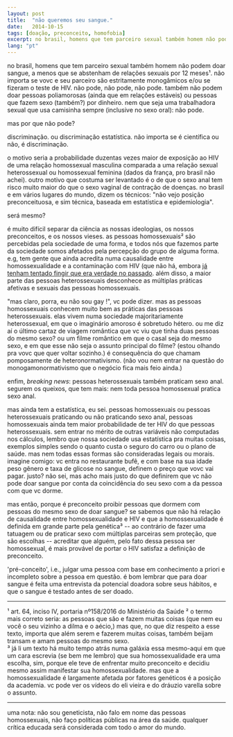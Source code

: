 ```yaml
---
layout: post
title:  "não queremos seu sangue."
date:   2014-10-15
tags: [doação, preconceito, homofobia]
excerpt: no brasil, homens que tem parceiro sexual também homem não podem doar sangue.
lang: "pt"
---
```



no brasil, homens que tem parceiro sexual também homem não podem doar sangue, a menos que se abstenham de relações sexuais por 12 meses¹.  não importa se vovc e seu parceiro são estritamente monogâmicos e/ou se fizeram o teste de HIV.  não pode, não pode, não pode.  também não podem  doar pessoas poliamorosas (ainda que em relações estáveis) ou pessoas que fazem sexo (também?) por dinheiro.  nem que seja uma trabalhadora sexual que usa camisinha sempre (inclusive no sexo oral): não pode.

mas por que não pode?  

discriminação.  ou discriminação estatística.  não importa se é científica ou não, é discriminação.  

o motivo seria a probabilidade duzentas vezes maior de exposição ao HIV de uma relação homossexual masculina comparada a uma relação sexual heterossexual ou homossexual feminina (dados da frança, pro brasil não achei).  outro motivo que costuma ser levantado é o de que o sexo anal tem risco muito maior do que o sexo vaginal de contração de doenças.  no brasil e em vários lugares do mundo, dizem os técnicos: "não vejo posição preconceituosa, e sim técnica, baseada em estatística e epidemiologia".  

será mesmo?  

é muito difícil separar da ciência as nossas ideologias, os nossos preconceitos, e os nossos vieses.  as pessoas homossexuais² são percebidas pela sociedade de uma forma, e todos nós que fazemos parte da sociedade somos afetados pela percepção do grupo de alguma forma.  e.g, tem gente que ainda acredita numa causalidade entre homossexualidade e a contaminação com HIV (que não há, embora [já tenham tentado fingir que era verdade no passado](https://en.wikipedia.org/wiki/Gay-related_immune_deficiency).  além disso, a maior parte das pessoas heterossexuais desconhece as múltiplas práticas afetivas e sexuais das pessoas homossexuais.  

"mas claro, porra, eu não sou gay !", vc pode dizer.  mas as pessoas homossexuais conhecem muito bem as práticas das pessoas heterossexuais.  elas vivem numa sociedade majoritariamente heterossexual, em  que o imaginário amoroso é sobretudo hétero.  ou me diz aí o último cartaz de viagem romântica que vc viu que tinha duas  pessoas do mesmo sexo?  ou um filme romântico em que o casal seja do mesmo sexo, e em que esse não seja o assunto principal do filme?  (estou olhando pra vovc que quer voltar sozinho.)  é consequência do que chamam pomposamente de heteronormativismo.  (não vou nem entrar na questão do monogamonormativismo que o negócio fica mais feio ainda.)  

enfim, _breaking news_:  pessoas heterossexuais também praticam sexo anal.  segurem os queixos, que tem mais:  nem toda pessoa homossexual pratica sexo anal.  

mas ainda tem a estatística, eu sei.  pessoas homossexuais ou pessoas heterossexuais praticando ou não praticando sexo anal, pessoas homossexuais ainda tem maior probabilidade de ter HIV do que pessoas heterossexuais.  sem entrar no mérito de outras variáveis não computadas nos cálculos, lembro que nossa sociedade usa estatística pra muitas coisas, exemplos simples sendo o quanto custa o seguro do carro ou o plano de saúde.  mas nem todas essas formas são consideradas legais ou morais.  imagine comigo: vc entra no restaurante bufê, e com base na sua idade peso gênero e taxa de glicose no sangue, definem o preço que vovc vai pagar.  justo?  não sei, mas acho mais justo do que definirem que vc não pode doar sangue por conta da coincidência do seu sexo com a da pessoa com que vc dorme.  

mas então, porque é preconceito proibir pessoas que dormem com pessoas do mesmo sexo de doar sangue?  se sabemos que não há relação de causalidade entre homossexualidade e HIV e que a homossexualidade é definida em grande parte pela genética³ -- ao contrário de fazer uma tatuagem ou de praticar sexo com múltiplas parceiras sem proteção, que são escolhas -- acreditar que alguém, pelo fato dessa pessoa ser homossexual, é mais provável de portar o HIV satisfaz a definição de preconceito.  

'pré-conceito', i.e., julgar uma pessoa com base em conhecimento a priori e incompleto sobre a pessoa em questão.  é bom lembrar que para doar sangue é feita uma entrevista da potencial doadora sobre seus hábitos, e que o sangue é testado antes de ser doado.


___


¹ art. 64, inciso IV, portaria nº158/2016 do Ministério da Saúde
²  o termo mais correto seria: as pessoas que são e fazem muitas coisas (que nem eu você o seu vizinho a dilma e o aécio,) mas que, no que diz respeito a esse texto, importa que além serem e fazerem muitas coisas, também beijam transam e amam pessoas do mesmo sexo.  
³ já li um texto há muito tempo atrás numa galáxia essa mesmo-aqui em que um cara escrevia (se bem me lembro) que sua homossexualidade era uma escolha, sim, porque ele teve de enfrentar muito preconceito e decidiu mesmo assim manifestar sua homossexualidade.  mas que a homossexualidade é largamente afetada por fatores genéticos é a posição da academia.  vc pode ver os vídeos do eli vieira e do dráuzio varella sobre o assunto.  


___


uma nota: não sou geneticista, não falo em nome das pessoas homossexuais, não faço políticas públicas na área da saúde.  qualquer crítica educada será considerada com todo o amor do mundo.  